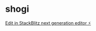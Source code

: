 # shogi

[Edit in StackBlitz next generation editor ⚡️](https://stackblitz.com/~/github.com/NabilMouzouna/shogi)